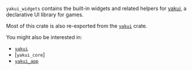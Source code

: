 `yakui_widgets` contains the built-in widgets and related helpers for [yakui](https://github.com/SecondHalfGames/yakui), a declarative UI library for games.

Most of this crate is also re-exported from the [`yakui`](https://docs.rs/yakui) crate.

You might also be interested in:
* [`yakui`](https://docs.rs/yakui)
* [`yakui_core`]
* [`yakui_app`](https://docs.rs/yakui-app)